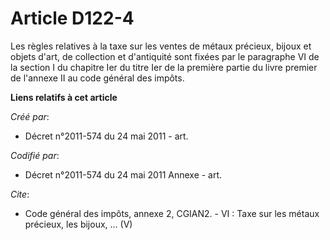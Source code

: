 # Article D122-4

Les règles relatives à la taxe sur les ventes de métaux précieux, bijoux et objets d'art, de collection et d'antiquité sont
fixées par le paragraphe VI de la section I du chapitre Ier du titre Ier de la première partie du livre premier de l'annexe
II au code général des impôts.

**Liens relatifs à cet article**

_Créé par_:

  - Décret n°2011-574 du 24 mai 2011  - art.

_Codifié par_:

  - Décret n°2011-574 du 24 mai 2011 Annexe - art.

_Cite_:

  - Code général des impôts, annexe 2, CGIAN2. -  VI : Taxe sur les métaux précieux, les bijoux, ... (V)
